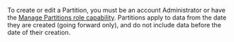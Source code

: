 To create or edit a Partition, you must be an account Administrator or have the [Manage Partitions role capability](/docs/manage/users-roles/roles/role-capabilities). Partitions apply to data from the date they are created (going forward only), and do not include data before the date of their creation.
